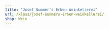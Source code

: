 ```yaml
---
title: "Josef Summer's Erben Weinkellerei"
url: /klaus/josef-summers-erben-weinkellerei/
shop: Wein
---
```

